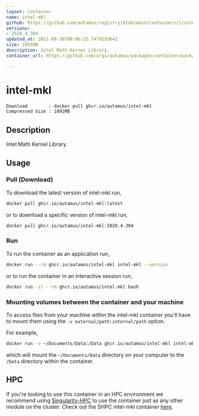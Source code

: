 ```yaml
---
layout: container
name: intel-mkl
github: https://github.com/autamus/registry/blob/main/containers/i/intel-mkl/spack.yaml
versions:
- 2020.4.304
updated_at: 2021-09-16T00:06:25.747419364Z
size: 1091MB
description: Intel Math Kernel Library.
container_url: https://github.com/orgs/autamus/packages/container/package/intel-mkl

---
```

# intel-mkl
```bash 
Download        : docker pull ghcr.io/autamus/intel-mkl
Compressed Size : 1091MB
```

## Description
Intel Math Kernel Library.

## Usage
### Pull (Download)
To download the latest version of intel-mkl run,

```bash
docker pull ghcr.io/autamus/intel-mkl:latest
```

or to download a specific version of intel-mkl run,

```bash
docker pull ghcr.io/autamus/intel-mkl:2020.4.304
```
### Run
To run the container as an application run,
```bash
docker run --rm ghcr.io/autamus/intel-mkl intel-mkl --version
```

or to run the container in an interactive session run,
```bash
docker run -it --rm ghcr.io/autamus/intel-mkl bash
```

### Mounting volumes between the container and your machine
To access files from your machine within the intel-mkl container you'll have to mount them using the `-v external/path:internal/path` option.

For example,
```bash
docker run -v ~/Documents/Data:/Data ghcr.io/autamus/intel-mkl intel-mkl /Data/myData.csv
```
which will mount the `~/Documents/Data` directory on your computer to the `/Data` directory within the container.

## HPC
If you're looking to use this container in an HPC environment we recommend using [Singularity-HPC](https://singularity-hpc.readthedocs.io) to use the container just as any other module on the cluster. Check out the SHPC intel-mkl container [here](https://singularityhub.github.io/singularity-hpc/r/ghcr.io-autamus-intel-mkl/).